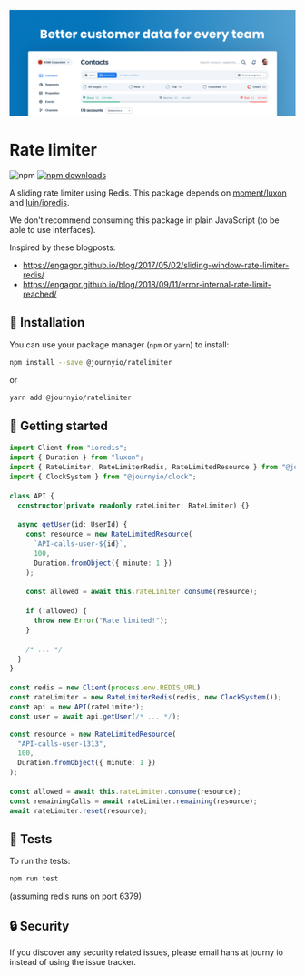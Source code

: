 [![journy.io](https://raw.githubusercontent.com/journy-io/brand/main/githubbanner.png)](https://journy.io/?utm_source=github&utm_content=readme-ratelimiter)

# Rate limiter

![npm](https://img.shields.io/npm/v/@journyio/ratelimiter?color=%234d84f5&style=flat-square)
[![npm downloads](https://img.shields.io/npm/dm/@journyio/ratelimiter?style=flat-square)](https://www.npmjs.com/package/@journyio/ratelimiter)

A sliding rate limiter using Redis. This package depends on [moment/luxon](https://github.com/moment/luxon) and [luin/ioredis](https://github.com/luin/ioredis).

We don't recommend consuming this package in plain JavaScript (to be able to use interfaces).

Inspired by these blogposts:
* https://engagor.github.io/blog/2017/05/02/sliding-window-rate-limiter-redis/
* https://engagor.github.io/blog/2018/09/11/error-internal-rate-limit-reached/

## 💾 Installation

You can use your package manager (`npm` or `yarn`) to install:

```bash
npm install --save @journyio/ratelimiter
```
or
```bash
yarn add @journyio/ratelimiter
```

## 🔌 Getting started

```ts
import Client from "ioredis";
import { Duration } from "luxon";
import { RateLimiter, RateLimiterRedis, RateLimitedResource } from "@journyio/ratelimiter";
import { ClockSystem } from "@journyio/clock";

class API {
  constructor(private readonly rateLimiter: RateLimiter) {}

  async getUser(id: UserId) {
    const resource = new RateLimitedResource(
      `API-calls-user-${id}`,
      100,
      Duration.fromObject({ minute: 1 })
    );

    const allowed = await this.rateLimiter.consume(resource);

    if (!allowed) {
      throw new Error("Rate limited!");
    }

    /* ... */
  }
}

const redis = new Client(process.env.REDIS_URL)
const rateLimiter = new RateLimiterRedis(redis, new ClockSystem());
const api = new API(rateLimiter);
const user = await api.getUser(/* ... */);
```

```ts
const resource = new RateLimitedResource(
  "API-calls-user-1313",
  100,
  Duration.fromObject({ minute: 1 })
);

const allowed = await this.rateLimiter.consume(resource);
const remainingCalls = await rateLimiter.remaining(resource);
await rateLimiter.reset(resource);
```

## 💯 Tests

To run the tests:

```bash
npm run test
```

(assuming redis runs on port 6379)

## 🔒 Security

If you discover any security related issues, please email hans at journy io instead of using the issue tracker.
